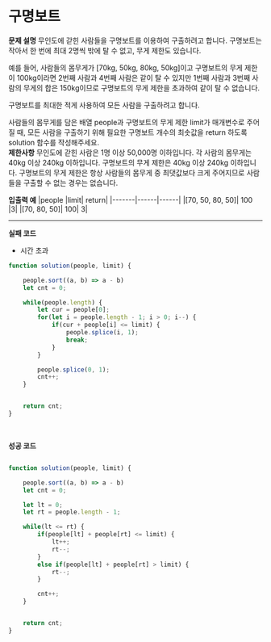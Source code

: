 # 구명보트

**문제 설명**
무인도에 갇힌 사람들을 구명보트를 이용하여 구출하려고 합니다. 구명보트는 작아서 한 번에 최대 2명씩 밖에 탈 수 없고, 무게 제한도 있습니다.

예를 들어, 사람들의 몸무게가 [70kg, 50kg, 80kg, 50kg]이고 구명보트의 무게 제한이 100kg이라면 2번째 사람과 4번째 사람은 같이 탈 수 있지만 1번째 사람과 3번째 사람의 무게의 합은 150kg이므로 구명보트의 무게 제한을 초과하여 같이 탈 수 없습니다.

구명보트를 최대한 적게 사용하여 모든 사람을 구출하려고 합니다.

사람들의 몸무게를 담은 배열 people과 구명보트의 무게 제한 limit가 매개변수로 주어질 때, 모든 사람을 구출하기 위해 필요한 구명보트 개수의 최솟값을 return 하도록 solution 함수를 작성해주세요.
<br />
**제한사항**
무인도에 갇힌 사람은 1명 이상 50,000명 이하입니다.
각 사람의 몸무게는 40kg 이상 240kg 이하입니다.
구명보트의 무게 제한은 40kg 이상 240kg 이하입니다.
구명보트의 무게 제한은 항상 사람들의 몸무게 중 최댓값보다 크게 주어지므로 사람들을 구출할 수 없는 경우는 없습니다.
<br />

**입출력 예**
|people |limit| return|
|-------|------|------|
|[70, 50, 80, 50]| 100 |3|
|[70, 80, 50]| 100| 3|

---

**실패 코드**

- 시간 초과

```javaScript
function solution(people, limit) {

    people.sort((a, b) => a - b)
    let cnt = 0;

    while(people.length) {
        let cur = people[0];
        for(let i = people.length - 1; i > 0; i--) {
            if(cur + people[i] <= limit) {
                people.splice(i, 1);
                break;
            }
        }

        people.splice(0, 1);
        cnt++;
    }


    return cnt;
}
```

<br />

**성공 코드**

```javaScript

function solution(people, limit) {

    people.sort((a, b) => a - b)
    let cnt = 0;

    let lt = 0;
    let rt = people.length - 1;

    while(lt <= rt) {
        if(people[lt] + people[rt] <= limit) {
            lt++;
            rt--;
        }
        else if(people[lt] + people[rt] > limit) {
            rt--;
        }

        cnt++;
    }


    return cnt;
}
```
